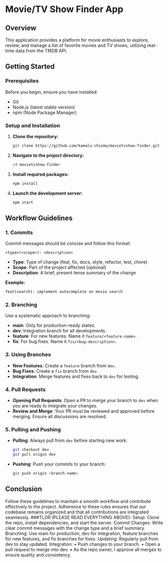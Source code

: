 # Movie/TV Show Finder App

## Overview
This application provides a platform for movie enthusiasts to explore, review, and manage a list of favorite movies and TV shows, utilizing real-time data from the TMDB API.

## Getting Started

### Prerequisites
Before you begin, ensure you have installed:
- Git
- Node.js (latest stable version)
- npm (Node Package Manager)

### Setup and Installation
1. **Clone the repository:**
   ```bash
   git clone https://github.com/kamalu-chioma/movietvshow-finder.git

   ```
2. **Navigate to the project directory:**
   ```bash
   cd movietvshow-finder
   ```
3. **Install required packages:**
   ```bash
   npm install
   ```
4. **Launch the development server:**
   ```bash
   npm start
   ```

## Workflow Guidelines

### 1. Commits
Commit messages should be concise and follow this format:
```plaintext
<type>(<scope>): <description>
```
- **Type**: Type of change (feat, fix, docs, style, refactor, test, chore)
- **Scope**: Part of the project affected (optional)
- **Description**: A brief, present tense summary of the change

**Example:**
```bash
feat(search): implement autocomplete on movie search
```

### 2. Branching
Use a systematic approach to branching:
- **main**: Only for production-ready states.
- **dev**: Integration branch for all developments.
- **feature**: For new features. Name it `feature/<feature-name>`.
- **fix**: For bug fixes. Name it `fix/<bug-description>`.

### 3. Using Branches
- **New Features**: Create a `feature` branch from `dev`.
- **Bug Fixes**: Create a `fix` branch from `dev`.
- **Integration**: Merge features and fixes back to `dev` for testing.

### 4. Pull Requests
- **Opening Pull Requests**: Open a PR to merge your branch to `dev` when you are ready to integrate your changes.
- **Review and Merge**: Your PR must be reviewed and approved before merging. Ensure all discussions are resolved.

### 5. Pulling and Pushing
- **Pulling**: Always pull from `dev` before starting new work:
  ```bash
  git checkout dev
  git pull origin dev
  ```
- **Pushing**: Push your commits to your branch:
  ```bash
  git push origin <branch-name>
  ```

## Conclusion
Follow these guidelines to maintain a smooth workflow and contribute effectively to the project. Adherence to these rules ensures that our codebase remains organized and that all contributions are integrated seamlessly.
###TLDR (PLEASE READ EVERYTHING ABOVE):
Setup: Clone the repo, install dependencies, and start the server.
Commit Changes: Write clear commit messages with the change type and a brief summary.
Branching: Use main for production, dev for integration, feature branches for new features, and fix branches for fixes.
Updating: Regularly pull from dev to stay updated.
Integration:
•	Push changes to your branch.
•	Open a pull request to merge into dev.
•	As the repo owner, I approve all merges to ensure quality and consistency.




